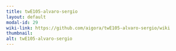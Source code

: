 ```yaml
---
title: twE105-alvaro-sergio
layout: default
modal-id: 29
wiki-link: https://github.com/aigora/twE105-alvaro-sergio/wiki
thumbnail: 
alt: twE105-alvaro-sergio
---
```

